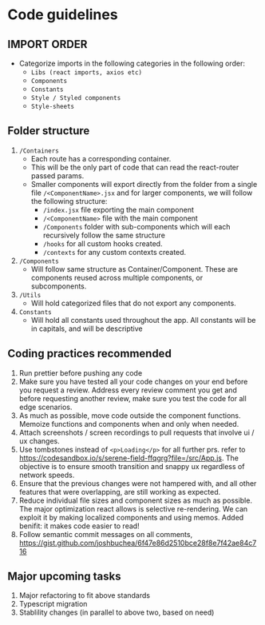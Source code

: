 # Code guidelines

  

## IMPORT ORDER

- Categorize imports in the following categories in the following order: 
	- `Libs (react imports, axios etc)`
	- `Components`
	- `Constants`
	- `Style / Styled components`
	- `Style-sheets`

## Folder structure
1. `/Containers` 
	- Each route has a corresponding container. 
	- This will be the only part of code that can read the react-router passed params.
	- Smaller components will export directly from the folder from a single file `/<ComponentName>.jsx` and for larger components, we will follow the following structure:
		- `/index.jsx` file exporting the main component
		- `/<ComponentName>` file with the main component
		- `/Components` folder with sub-components which will each recursively follow the same structure
		- `/hooks` for all custom hooks created.
		- `/contexts` for any custom contexts created.
2. `/Components`
	-	Will follow same structure as Container/Component. These are components reused across multiple components, or subcomponents.
3. `/Utils`
	- Will hold categorized files that do not export any components. 
4. `Constants`
	- Will hold all constants used throughout the app. All constants will be in capitals, and will be descriptive 

## Coding practices recommended
1. Run prettier before pushing any code
2. Make sure you have tested all your code changes on your end before you request a review. Address every review comment you get and before requesting another review, make sure you test the code for all edge scenarios.
3. As much as possible, move code outside the component functions. Memoize functions and components when and only when needed.
4. Attach screenshots / screen recordings to pull requests that involve ui / ux changes.
5. Use tombstones instead of `<p>Loading</p>` for all further prs. refer to https://codesandbox.io/s/serene-field-ffqgrg?file=/src/App.js. The objective is to ensure smooth transition and snappy ux regardless of network speeds.
6. Ensure that the previous changes were not hampered with, and all other features that were overlapping, are still working as expected.
7. Reduce individual file sizes and component sizes as much as possible. The major optimization react allows is selective re-rendering. We can exploit it by making localized components and using memos. Added benifit: it makes code easier to read!
8. Follow semantic commit messages on all comments, https://gist.github.com/joshbuchea/6f47e86d2510bce28f8e7f42ae84c716


## Major upcoming tasks
1. Major refactoring to fit above standards
2. Typescript migration
3.  Stablility changes (in parallel to above two, based on need)